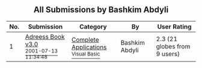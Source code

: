 ﻿<div align="center">

## All Submissions by Bashkim Abdyli

</div>

No.  | Submission | Category | By   | User Rating
---- | ---------- | -------- | ---- | -----------
1 | [Adreess Book v3\.0<br /><sup>2001-07-13 11:34:48</sup>](https://github.com/Planet-Source-Code/bashkim-abdyli-adreess-book-v3-0__1-24970) | [Complete Applications<br /><sup>Visual Basic</sup>](../ByCategory/complete-applications__1-27.md) | Bashkim Abdyli | 2.3 (21 globes from 9 users)
